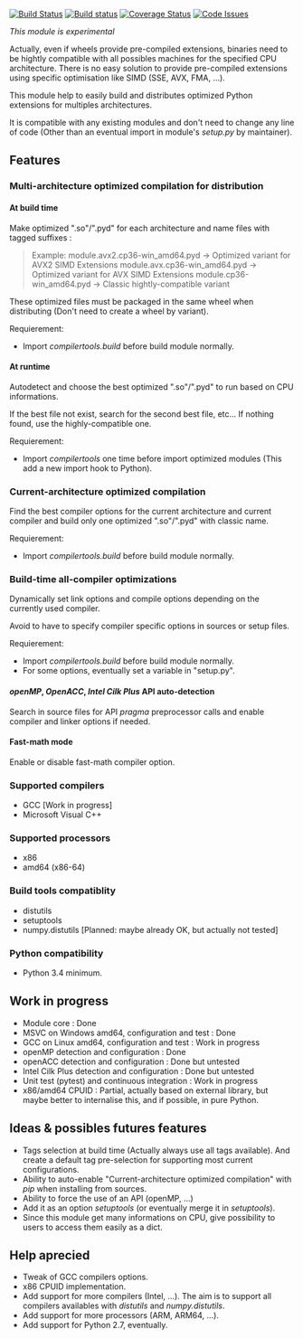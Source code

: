 [![Build Status](https://travis-ci.org/JGoutin/compilertools.svg?branch=master)](https://travis-ci.org/JGoutin/compilertools)
[![Build status](https://ci.appveyor.com/api/projects/status/khsf4rjrjo78xcmm?svg=true)](https://ci.appveyor.com/project/JGoutin/compilertools)
[![Coverage Status](https://coveralls.io/repos/github/JGoutin/compilertools/badge.svg?branch=master)](https://coveralls.io/github/JGoutin/compilertools?branch=master)
[![Code Issues](https://www.quantifiedcode.com/api/v1/project/b6b8b68a45904966a02289c6d371d77b/badge.svg)](https://www.quantifiedcode.com/app/project/b6b8b68a45904966a02289c6d371d77b)

*This module is experimental*

Actually, even if wheels provide pre-compiled extensions, binaries need to be hightly compatible with all possibles machines for the specified CPU architecture.
There is no easy solution to provide pre-compiled extensions using specific optimisation like SIMD (SSE, AVX, FMA, ...).

This module help to easily build and distributes optimized Python extensions for multiples architectures.

It is compatible with any existing modules and don't need to change any line of code (Other than an eventual import in module's *setup.py* by maintainer).

## Features

### Multi-architecture optimized compilation for distribution

#### At build time

Make optimized ".so"/".pyd" for each architecture and name files with tagged suffixes : 

>Example:
>module.avx2.cp36-win_amd64.pyd -> Optimized variant for AVX2 SIMD Extensions
>module.avx.cp36-win_amd64.pyd -> Optimized variant for AVX SIMD Extensions
>module.cp36-win_amd64.pyd -> Classic hightly-compatible variant

These optimized files must be packaged in the same wheel when distributing (Don't need to create a wheel by variant).

Requierement:
* Import *compilertools.build* before build module normally.

#### At runtime

Autodetect and choose the best optimized ".so"/".pyd" to run based on CPU informations.

If the best file not exist, search for the second best file, etc... If nothing found, use the highly-compatible one. 

Requierement:
* Import *compilertools* one time before import optimized modules (This add a new import hook to Python).

### Current-architecture optimized compilation

Find the best compiler options for the current architecture and current compiler and build only one optimized ".so"/".pyd" with classic name.

Requierement:
* Import *compilertools.build* before build module normally.

### Build-time all-compiler optimizations

Dynamically set link options and compile options depending on the currently used compiler.

Avoid to have to specify compiler specific options in sources or setup files.

Requierement:
* Import *compilertools.build* before build module normally.
* For some options, eventually set a variable in "setup.py".

#### *openMP*, *OpenACC*, *Intel Cilk Plus* API auto-detection

Search in source files for API *pragma* preprocessor calls and enable compiler and linker options if needed.

#### Fast-math mode

Enable or disable fast-math compiler option.

### Supported compilers

* GCC [Work in progress]
* Microsoft Visual C++

### Supported processors

* x86
* amd64 (x86-64)

### Build tools compatiblity

* distutils
* setuptools
* numpy.distutils [Planned: maybe already OK, but actually not tested]

### Python compatibility

* Python 3.4 minimum.

## Work in progress

* Module core : Done
* MSVC on Windows amd64, configuration and test : Done
* GCC on Linux amd64, configuration and test : Work in progress
* openMP detection and configuration : Done
* openACC detection and configuration : Done but untested
* Intel Cilk Plus detection and configuration : Done but untested
* Unit test (pytest) and continuous integration : Work in progress
* x86/amd64 CPUID : Partial, actually based on external library, but maybe better to internalise this, and if possible, in pure Python.

## Ideas & possibles futures features

* Tags selection at build time (Actually always use all tags available). And create a default tag pre-selection for supporting most current configurations.
* Ability to auto-enable "Current-architecture optimized compilation" with *pip* when installing from sources.
* Ability to force the use of an API (openMP, ...)
* Add it as an option *setuptools* (or eventually merge it in *setuptools*).
* Since this module get many informations on CPU, give possibility to users to access them easily as a dict.

## Help aprecied

* Tweak of GCC compilers options.
* x86 CPUID implementation.
* Add support for more compilers (Intel, ...). The aim is to support all compilers availables with *distutils* and *numpy.distutils*.
* Add support for more processors (ARM, ARM64, ...).
* Add support for Python 2.7, eventually.
